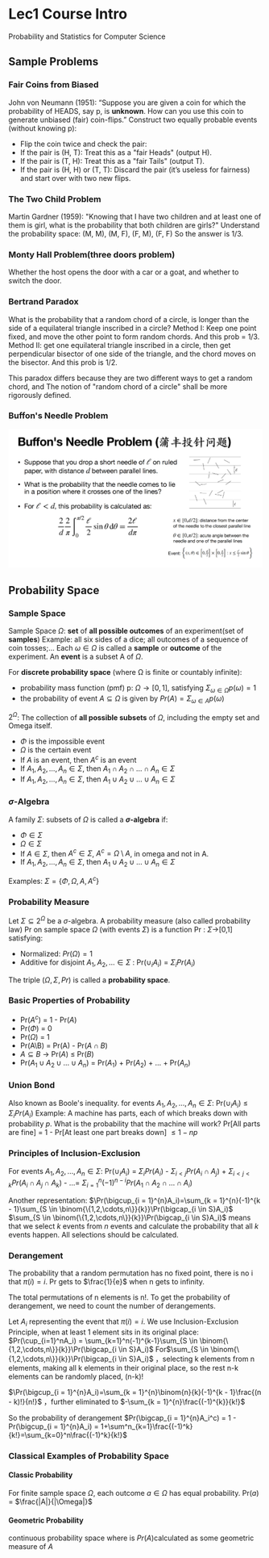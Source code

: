 # Lec1 Course Intro

Probability and Statistics for Computer Science

## Sample Problems

### Fair Coins from Biased

John von Neumann (1951): “Suppose you are given a coin for which the probability of HEADS, say p, is **unknown**. How can you use this coin to generate unbiased (fair) coin-flips.”
Construct two equally probable events (without knowing p):

- Flip the coin twice and check the pair:
- If the pair is (H, T): Treat this as a "fair Heads" (output H).
- If the pair is (T, H): Treat this as a "fair Tails" (output T).
- If the pair is (H, H) or (T, T): Discard the pair (it’s useless for fairness) and start over with two new flips.

### The Two Child Problem

Martin Gardner (1959): "Knowing that I have two children and at least one of them is girl, what is the probability that both children are girls?"
Understand the probability space:
(M, M), (M, F), (F, M), (F, F)
So the answer is 1/3.

### Monty Hall Problem(three doors problem)

Whether the host opens the door with a car or a goat, and whether to switch the door.

### Bertrand Paradox

What is the probability that a random chord of a circle, is longer than the side of a equilateral triangle inscribed in a circle?
Method I: Keep one point fixed, and move the other point to form random chords. And this prob = 1/3.
Method II: get one equilateral triangle inscribed in a circle, then get perpendicular bisector of one side of the triangle, and the chord moves on the bisector. And this prob is 1/2.

This paradox differs because they are two different ways to get a random chord, and The notion of "random chord of a
circle" shall be more rigorously defined.

### Buffon's Needle Problem

![Buffon's Needle Problem](BuffonProblem.png)

## Probability Space

### Sample Space
Sample Space $\Omega$: **set** of **all possible outcomes** of an experiment(set of **samples**)
Example: all six sides of a dice; all outcomes of a sequence of coin tosses;...
Each $\omega \in \Omega$ is called a **sample** or **outcome** of the experiment.
An **event** is a subset A of $\Omega$.

For **discrete probability space** (where Ω is finite or countably infinite):
- probability mass function (pmf) p: $\Omega \rightarrow[0,1]$, satisfying $\Sigma_{\omega \in \Omega}p(\omega)=1$
- the probability of event $A\subseteq \Omega$ is given by $Pr(A) = \Sigma_{\omega \in A}p(\omega)$

$2^{\Omega}$: The collection of **all possible subsets** of $\Omega$, including the empty set and Omega itself.

- $\Phi$ is the impossible event
- $\Omega$ is the certain event
- If $A$ is an event, then $A^{c}$ is an event
- If $A_1, A_2, \dots, A_n \in \Sigma$, then $A_1 \cap A_2 \cap \dots \cap A_n \in \Sigma$
- If $A_1, A_2, \dots, A_n \in \Sigma$, then $A_1 \cup A_2 \cup \dots \cup A_n \in \Sigma$

### $\sigma$-Algebra
A family $\Sigma$: subsets of $\Omega$ is called a **$\sigma$-algebra** if:
- $\Phi \in \Sigma$
- $\Omega \in \Sigma$
- If $A \in \Sigma$, then $A^{c} \in \Sigma$, $A^{c} = \Omega \setminus A$, in omega and not in A.
- If $A_1, A_2, \dots, A_n \in \Sigma$, then $A_1 \cup A_2 \cup \dots \cup A_n \in \Sigma$

Examples: $\Sigma = \{ \Phi, \Omega, A, A^{c}\}$

### Probability Measure
Let $\Sigma\subseteq 2^\Omega$ be a $\sigma$-algebra.
A probability measure (also called probability law) Pr on sample space $\Omega$ (with events $\Sigma$) is a function Pr : $\Sigma\rightarrow$[0,1] satisfying:
- Normalized: $Pr(\Omega) = 1$
- Additive for disjoint $A_{1}, A_{2}, \dots\in\Sigma$ : Pr($\cup_{i}A_{i}$) = $\Sigma_{i}Pr(A_{i})$

The triple $(\Omega, \Sigma, Pr)$ is called a **probability space**.

### Basic Properties of Probability
- Pr($A^{c}$) = 1 - Pr($A$)
- Pr($\Phi$) = 0
- Pr($\Omega$) = 1
- Pr(A\B) = Pr(A) - Pr($A\cap B$)
- $A\subseteq B$ $\rightarrow$ Pr($A$) $\leq$ Pr($B$)
- Pr($A_1 \cup A_2 \cup \dots \cup A_n$) = Pr($A_1$) + Pr($A_2$) + $\dots$ + Pr($A_n$)

### Union Bond
Also known as Boole's inequality.
for events $A_1, A_2, \dots, A_n \in \Sigma$:
Pr($\cup_{i}A_{i}$) $\leq$ $\Sigma_{i}Pr(A_{i})$
Example: A machine has parts, each of which breaks down with probability $p$.
What is the probability that the machine will work?
Pr[All parts are fine] = 1 - Pr[At least one part breaks down] $\leq 1-np$

### Principles of Inclusion-Exclusion
For events $A_1, A_2, \dots, A_n \in \Sigma$:
Pr($\cup_{i}A_{i}$) = $\Sigma_{i}Pr(A_{i})$ - $\Sigma_{i<j}Pr(A_{i}\cap A_{j})$ + $\Sigma_{i<j<k}Pr(A_{i}\cap A_{j}\cap A_{k})$ - $\dots$=
$\Sigma_{i=1}^n(-1)^{n-i}Pr(A_1\cap A_2\cap \dots \cap A_i)$

Another representation: $\Pr(\bigcup_{i = 1}^{n}A_i)=\sum_{k = 1}^{n}(-1)^{k - 1}\sum_{S \in \binom{\{1,2,\cdots,n\}}{k}}\Pr(\bigcap_{i \in S}A_i)$
$\sum_{S \in \binom{\{1,2,\cdots,n\}}{k}}\Pr(\bigcap_{i \in S}A_i)$ means that we select $k$ events from $n$ events and calculate the probability that all $k$ events happen. All selections should be calculated.

### Derangement
The probability that a random permutation has no fixed point, there is no i that $\pi(i) = i$.
Pr gets to $\frac{1}{e}$ when n gets to infinity.

The total permutations of n elements is n!.
To get the probability of derangement, we need to count the number of derangements.

Let $A_i$ representing the event that $\pi(i) = i$.
We use Inclusion-Exclusion Principle, when at least 1 element sits in its original place:
$Pr(\cup_{i=1}^nA_i) = \sum_{k=1}^n(-1)^{k-1}\sum_{S \in \binom{\{1,2,\cdots,n\}}{k}}\Pr(\bigcap_{i \in S}A_i)$
For$\sum_{S \in \binom{\{1,2,\cdots,n\}}{k}}\Pr(\bigcap_{i \in S}A_i)$ ，selecting k elements from n elements, making all k elements in their original place, so the rest n-k elements can be randomly placed, (n-k)!

$\Pr(\bigcup_{i = 1}^{n}A_i)=\sum_{k = 1}^{n}\binom{n}{k}(-1)^{k - 1}\frac{(n - k)!}{n!}$ ，further eliminated to $-\sum_{k = 1}^{n}\frac{(-1)^{k}}{k!}$

So the probability of derangement $Pr(\bigcap_{i = 1}^{n}A_i^c) = 1 - Pr(\bigcup_{i = 1}^{n}A_i) = 1+\sum^n_{k=1}\frac{(-1)^k}{k!}=\sum_{k=0}^n\frac{(-1)^k}{k!}$

### Classical Examples of Probability Space
#### Classic Probability
For finite sample space $\Omega$, each outcome $a\in\Omega$ has equal probability.
Pr($a$) = $\frac{|A|}{|\Omega|}$
#### Geometric Probability
continuous probability space where is $Pr(A)$calculated as some geometric measure of $A$
